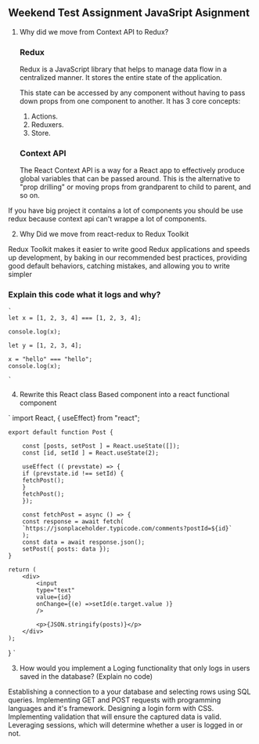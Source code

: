 ## Weekend Test Assignment JavaSript Asignment

1. Why did we move from Context API to Redux?

   ### Redux

   Redux is a JavaScript library that helps to manage data flow in a centralized manner. It stores the entire state of the application.

   This state can be accessed by any component without having to pass down props from one component to another. It has 3 core concepts:

   1. Actions.
   2. Reduxers.
   3. Store.

   ### Context API

   The React Context API is a way for a React app to effectively produce global variables that can be passed around. This is the alternative to "prop drilling" or moving props from grandparent to child to parent, and so on.

If you have big project it contains a lot of components you should be use redux because context api can't wrappe a lot of components.

2. Why Did we move from react-redux to Redux Toolkit

Redux Toolkit makes it easier to write good Redux applications and speeds up development, by baking in our recommended best practices, providing good default behaviors, catching mistakes, and allowing you to write simpler

### Explain this code what it logs and why?

    `
    let x = [1, 2, 3, 4] === [1, 2, 3, 4];

    console.log(x);

    let y = [1, 2, 3, 4];

    x = "hello" === "hello";
    console.log(x);

    `

4. Rewrite this React class Based component into a react functional component

`
    import React, { useEffect} from "react";
    
    export default function Post {

        const [posts, setPost ] = React.useState([]);
        const [id, setId ] = React.useState(2);

        useEffect (( prevstate) => {
        if (prevstate.id !== setId) {
        fetchPost();
        }
        fetchPost();
        });

        const fetchPost = async () => {
        const response = await fetch(
        `https://jsonplaceholder.typicode.com/comments?postId=${id}`
        );
        const data = await response.json();
        setPost({ posts: data });
    }

    return (
        <div>
            <input
            type="text"
            value={id}
            onChange={(e) =>setId(e.target.value )}
            />

            <p>{JSON.stringify(posts)}</p>
        </div>
    );

}
`

3. How would you implement a Loging functionality that only logs in users saved in the database? (Explain no code)

Establishing a connection to a your database and selecting rows using SQL queries.
Implementing GET and POST requests with programming languages and it's framework.
Designing a login form with CSS.
Implementing validation that will ensure the captured data is valid.
Leveraging sessions, which will determine whether a user is logged in or not.
